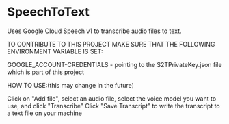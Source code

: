 # SpeechToText
Uses Google Cloud Speech v1 to transcribe audio files to text.

TO CONTRIBUTE TO THIS PROJECT MAKE SURE THAT THE FOLLOWING ENVIRONMENT VARIABLE IS SET:

GOOGLE_ACCOUNT-CREDENTIALS - pointing to the S2TPrivateKey.json file which is part of this project

HOW TO USE:(this may change in the future)

Click on "Add file", select an audio file, select the voice model you want to use, and click "Transcribe"
Click "Save Transcript" to write the transcript to a text file on your machine
